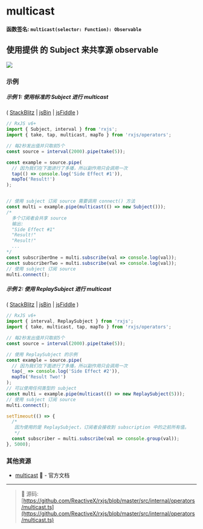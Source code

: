 # multicast

#### 函数签名: `multicast(selector: Function): Observable`

## 使用提供 的 Subject 来共享源 observable

<div class="ua-ad"><a href="https://ultimatecourses.com/courses/rxjs"><img src="https://ultimatecourses.com/assets/img/banners/rxjs-banner-desktop.svg"></a></div>

### 示例

##### 示例 1: 使用标准的 Subject 进行 multicast

(
[StackBlitz](https://stackblitz.com/edit/typescript-vge8sk?file=index.ts&devtoolsheight=100)
| [jsBin](http://jsbin.com/zexuyosuvi/1/edit?js,console) |
[jsFiddle](https://jsfiddle.net/btroncone/x2z7p1gm/) )

```js
// RxJS v6+
import { Subject, interval } from 'rxjs';
import { take, tap, multicast, mapTo } from 'rxjs/operators';

// 每2秒发出值并只取前5个
const source = interval(2000).pipe(take(5));

const example = source.pipe(
  // 因为我们在下面进行了多播，所以副作用只会调用一次
  tap(() => console.log('Side Effect #1')),
  mapTo('Result!')
);


// 使用 subject 订阅 source 需要调用 connect() 方法
const multi = example.pipe(multicast(() => new Subject()));
/*
  多个订阅者会共享 source 
  输出:
  "Side Effect #1"
  "Result!"
  "Result!"
  ...
*/
const subscriberOne = multi.subscribe(val => console.log(val));
const subscriberTwo = multi.subscribe(val => console.log(val));
// 使用 subject 订阅 source
multi.connect();
```

##### 示例 2: 使用 ReplaySubject 进行 multicast

(
[StackBlitz](https://stackblitz.com/edit/typescript-n5ghjj?file=index.ts&devtoolsheight=100)
| [jsBin](http://jsbin.com/ruhexuhike/1/edit?js,console) |
[jsFiddle](https://jsfiddle.net/btroncone/oj68u58j/) )

```js
// RxJS v6+
import { interval, ReplaySubject } from 'rxjs';
import { take, multicast, tap, mapTo } from 'rxjs/operators';

// 每2秒发出值并只取前5个
const source = interval(2000).pipe(take(5));

// 使用 ReplaySubject 的示例
const example = source.pipe(
  // 因为我们在下面进行了多播，所以副作用只会调用一次
  tap(_ => console.log('Side Effect #2')),
  mapTo('Result Two!')
);
// 可以使用任何类型的 subject
const multi = example.pipe(multicast(() => new ReplaySubject(5)));
// 使用 subject 订阅 source
multi.connect();

setTimeout(() => {
  /*
   因为使用的是 ReplaySubject，订阅者会接收到 subscription 中的之前所有值。
   */
  const subscriber = multi.subscribe(val => console.group(val));
}, 5000);
```

### 其他资源

- [multicast](https://cn.rx.js.org/class/es6/Observable.js~Observable.html#instance-method-multicast) :newspaper: - 官方文档

---
> :file_folder: 源码:  [https://github.com/ReactiveX/rxjs/blob/master/src/internal/operators/multicast.ts](https://github.com/ReactiveX/rxjs/blob/master/src/internal/operators/multicast.ts)
